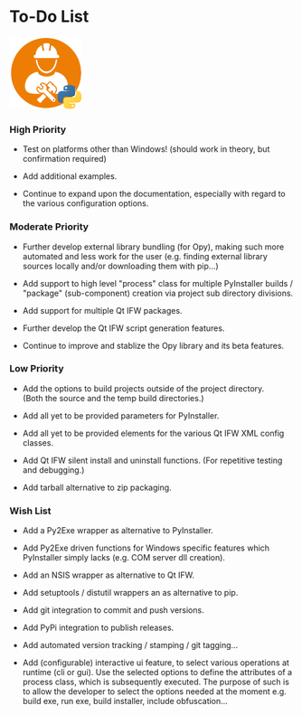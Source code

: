 # To-Do List 
![distbuilder logo](https://raw.githubusercontent.com/BuvinJT/distbuilder/master/docs/distbuilder128.png)

### High Priority

* Test on platforms other than Windows! 
	(should work in theory, but confirmation required)

* Add additional examples.

* Continue to expand upon the documentation, especially with
regard to the various configuration options. 

### Moderate Priority

* Further develop external library bundling (for Opy), making such 
more automated and less work for the user (e.g. finding external library 
sources locally and/or downloading them with pip...)

* Add support to high level "process" class for multiple PyInstaller 
builds / "package" (sub-component) creation via project sub directory 
divisions.

* Add support for multiple Qt IFW packages.
	
* Further develop the Qt IFW script generation features. 
			
* Continue to improve and stablize the Opy library and its beta features.

### Low Priority

* Add the options to build projects outside of the project directory.  
(Both the source and the temp build directories.)  

* Add all yet to be provided parameters for PyInstaller.  

* Add all yet to be provided elements for the various Qt IFW 
XML config classes.  

* Add Qt IFW silent install and uninstall functions. 
(For repetitive testing and debugging.)  

* Add tarball alternative to zip packaging.

### Wish List		

* Add a Py2Exe wrapper as alternative to PyInstaller.

* Add Py2Exe driven functions for Windows specific features 
which PyInstaller simply lacks (e.g. COM server dll creation).

* Add an NSIS wrapper as alternative to Qt IFW.

* Add setuptools / distutil wrappers an as alternative to pip.  

* Add git integration to commit and push versions.

* Add PyPi integration to publish releases.

* Add automated version tracking / stamping / git tagging...
  
* Add (configurable) interactive ui feature, to select various 
operations at runtime (cli or gui).  Use the selected options
to define the attributes of a process class, which is subsequently
executed.  The purpose of such is to allow the developer to
select the options needed at the moment e.g. build exe, run exe, 
build installer, include obfuscation...
